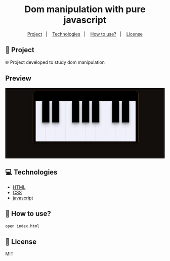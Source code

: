 <h1 align="center">
  Dom manipulation with pure javascript
</h1>

<p align="center">
  <a href="#rocket-project">Project</a>&nbsp;&nbsp;&nbsp;|&nbsp;&nbsp;&nbsp;
  <a href="#computer-technologies">Technologies</a>&nbsp;&nbsp;&nbsp;|&nbsp;&nbsp;&nbsp;
  <a href="#thinking-how-to-use">How to use?</a>&nbsp;&nbsp;&nbsp;|&nbsp;&nbsp;&nbsp;
  <a href="#memo-license">License</a>
</p>

## :rocket: Project

:globe_with_meridians: 
Project developed to study dom manipulation

## Preview

<div style="display: flex">
<img src="./.github/image.jpg" width="600" />
</div>

## :computer: Technologies
- [HTML](https://developer.mozilla.org/pt-BR/docs/Web/HTML)
- [CSS](https://developer.mozilla.org/pt-BR/docs/Web/CSS)
- [javascript](https://developer.mozilla.org/pt-BR/docs/Web/JavaScript)

## :thinking: How to use?

```sh
open index.html
```

## :memo: License

MIT
